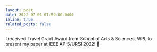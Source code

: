 ```yaml
---
layout: post
date: 2022-07-01 07:59:00-0400
inline: true
related_posts: false
---
```


I received Travel Grant Award from School of Arts & Sciences, WPI, to present my paper at IEEE AP-S/URSI 2022! :dizzy:
